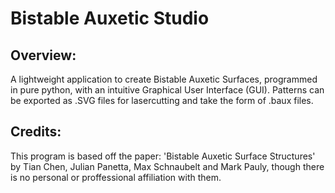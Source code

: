 # Bistable Auxetic Studio

## Overview:

A lightweight application to create Bistable Auxetic Surfaces, programmed in pure python, with an intuitive Graphical User Interface (GUI). Patterns can be exported as .SVG files for lasercutting and take the form of .baux files. 

## Credits:

This program is based off the paper: 'Bistable Auxetic Surface Structures' by Tian Chen, Julian Panetta, Max Schnaubelt and Mark Pauly, though there is no personal or proffessional affiliation with them.
